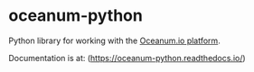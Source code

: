 # oceanum-python

Python library for working with the [Oceanum.io platform](https://oceanum.io).

Documentation is at: (https://oceanum-python.readthedocs.io/)
